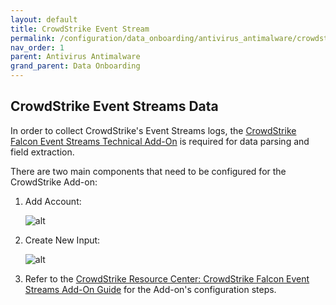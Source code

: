 ```yaml
---
layout: default
title: CrowdStrike Event Stream
permalink: /configuration/data_onboarding/antivirus_antimalware/crowdstrike/
nav_order: 1
parent: Antivirus Antimalware
grand_parent: Data Onboarding
---
```


## **CrowdStrike Event Streams Data**

In order to collect CrowdStrike's Event Streams logs, the [CrowdStrike Falcon Event Streams Technical Add-On](https://splunkbase.splunk.com/app/5082/) is required for data parsing and field extraction. 

There are two main components that need to be configured for the CrowdStrike Add-on: 

1. Add Account: 

    ![alt](/assets/crowdstrike_config_add_account.png)

2. Create New Input: 

    ![alt](/assets/crowdstrike_config_new_input.png)

3. Refer to the [CrowdStrike Resource Center: CrowdStrike Falcon Event Streams Add-On Guide](https://www.crowdstrike.com/resources/guides/how-to-install-falcon-event-streams-splunk-add-on/) for the Add-on's configuration steps.